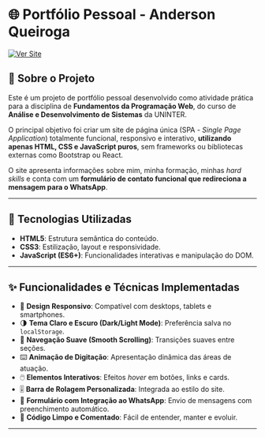 # 🌐 Portfólio Pessoal - Anderson Queiroga
[![Ver Site](https://img.shields.io/badge/🔗%20Ver%20Portfólio%20Online-000?style=for-the-badge&logo=google-chrome&logoColor=white)](https://anderzoumm.github.io/Portifolio/)
## 📖 Sobre o Projeto

Este é um projeto de portfólio pessoal desenvolvido como atividade prática para a disciplina de **Fundamentos da Programação Web**, do curso de **Análise e Desenvolvimento de Sistemas** da UNINTER.

O principal objetivo foi criar um site de página única (SPA - *Single Page Application*) totalmente funcional, responsivo e interativo, **utilizando apenas HTML, CSS e JavaScript puros**, sem frameworks ou bibliotecas externas como Bootstrap ou React.

O site apresenta informações sobre mim, minha formação, minhas *hard skills* e conta com um **formulário de contato funcional que redireciona a mensagem para o WhatsApp**.

---

## 🚀 Tecnologias Utilizadas

- **HTML5**: Estrutura semântica do conteúdo.  
- **CSS3**: Estilização, layout e responsividade.  
- **JavaScript (ES6+)**: Funcionalidades interativas e manipulação do DOM.

---

## ✨ Funcionalidades e Técnicas Implementadas

- 📱 **Design Responsivo**: Compatível com desktops, tablets e smartphones.  
- 🌗 **Tema Claro e Escuro (Dark/Light Mode)**: Preferência salva no `localStorage`.  
- 🧭 **Navegação Suave (Smooth Scrolling)**: Transições suaves entre seções.  
- ⌨️ **Animação de Digitação**: Apresentação dinâmica das áreas de atuação.  
- 🖱️ **Elementos Interativos**: Efeitos *hover* em botões, links e cards.  
- 🎚️ **Barra de Rolagem Personalizada**: Integrada ao estilo do site.  
- 📩 **Formulário com Integração ao WhatsApp**: Envio de mensagens com preenchimento automático.  
- 🧹 **Código Limpo e Comentado**: Fácil de entender, manter e evoluir.

---
